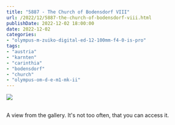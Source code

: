 ```yaml
---
title: "5887 - The Church of Bodensdorf VIII"
url: /2022/12/5887-the-church-of-bodensdorf-viii.html
publishDate: 2022-12-02 18:00:00
date: 2022-12-02
categories:
- "olympus-m-zuiko-digital-ed-12-100mm-f4-0-is-pro"
tags:
- "austria"
- "karnten"
- "carinthia"
- "bodensdorf"
- "church"
- "olympus-om-d-e-m1-mk-ii"
---
```

<div class="container">
<div class="center"><a target="_blank" href="https://d25zfm9zpd7gm5.cloudfront.net/1200x1200/2019/20190912_125355_lr.jpg"><img class="webfeedsFeaturedVisual" src="https://d25zfm9zpd7gm5.cloudfront.net/0600x0600/2019/20190912_125355_lr.jpg" /></a></div>
</div>
<br />

A view from the gallery. It's not too often, that you can
access it.
